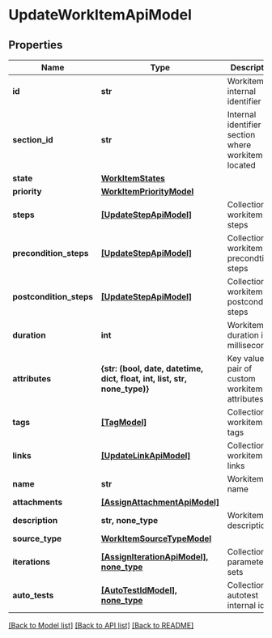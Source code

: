 # UpdateWorkItemApiModel


## Properties
Name | Type | Description | Notes
------------ | ------------- | ------------- | -------------
**id** | **str** | Workitem internal identifier | 
**section_id** | **str** | Internal identifier of section where workitem is located | 
**state** | [**WorkItemStates**](WorkItemStates.md) |  | 
**priority** | [**WorkItemPriorityModel**](WorkItemPriorityModel.md) |  | 
**steps** | [**[UpdateStepApiModel]**](UpdateStepApiModel.md) | Collection of workitem steps | 
**precondition_steps** | [**[UpdateStepApiModel]**](UpdateStepApiModel.md) | Collection of workitem precondtion steps | 
**postcondition_steps** | [**[UpdateStepApiModel]**](UpdateStepApiModel.md) | Collection of workitem postcondition steps | 
**duration** | **int** | Workitem duration in milliseconds | 
**attributes** | **{str: (bool, date, datetime, dict, float, int, list, str, none_type)}** | Key value pair of custom workitem attributes | 
**tags** | [**[TagModel]**](TagModel.md) | Collection of workitem tags | 
**links** | [**[UpdateLinkApiModel]**](UpdateLinkApiModel.md) | Collection of workitem links | 
**name** | **str** | Workitem name | 
**attachments** | [**[AssignAttachmentApiModel]**](AssignAttachmentApiModel.md) |  | 
**description** | **str, none_type** | Workitem description | [optional] 
**source_type** | [**WorkItemSourceTypeModel**](WorkItemSourceTypeModel.md) |  | [optional] 
**iterations** | [**[AssignIterationApiModel], none_type**](AssignIterationApiModel.md) | Collection of parameter id sets | [optional] 
**auto_tests** | [**[AutoTestIdModel], none_type**](AutoTestIdModel.md) | Collection of autotest internal ids | [optional] 

[[Back to Model list]](../README.md#documentation-for-models) [[Back to API list]](../README.md#documentation-for-api-endpoints) [[Back to README]](../README.md)


